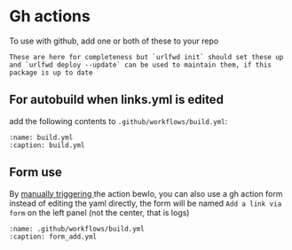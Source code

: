 # Gh actions

To use with github, add one or both of these to your repo

```{important}
These are here for completeness but `urlfwd init` should set these up 
and `urlfwd deploy --update` can be used to maintain them, if this package is up to date
```


## For autobuild when links.yml is edited

add the following contents to `.github/workflows/build.yml`:

```{literalinclude} ../../urlfwd/assets/build.yml
:name: build.yml 
:caption: build.yml
``` 


## Form use

By [manually triggering ](https://docs.github.com/en/actions/how-tos/manage-workflow-runs/manually-run-a-workflow)the action bewlo, you can also use a gh action form instead of editing the yaml directly, the form will be  named `Add a link via form` on the left panel (not the center, that is logs)

```{literalinclude} ../../urlfwd/assets/form_add.yml
:name: .github/workflows/build.yml 
:caption: form_add.yml
```
